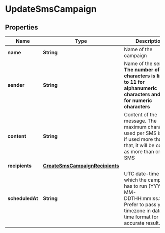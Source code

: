 
# UpdateSmsCampaign

## Properties
Name | Type | Description | Notes
------------ | ------------- | ------------- | -------------
**name** | **String** | Name of the campaign |  [optional]
**sender** | **String** | Name of the sender. **The number of characters is limited to 11 for alphanumeric characters and 15 for numeric characters** |  [optional]
**content** | **String** | Content of the message. The maximum characters used per SMS is 160, if used more than that, it will be counted as more than one SMS |  [optional]
**recipients** | [**CreateSmsCampaignRecipients**](CreateSmsCampaignRecipients.md) |  |  [optional]
**scheduledAt** | **String** | UTC date-time on which the campaign has to run (YYYY-MM-DDTHH:mm:ss.SSSZ). Prefer to pass your timezone in date-time format for accurate result. |  [optional]




